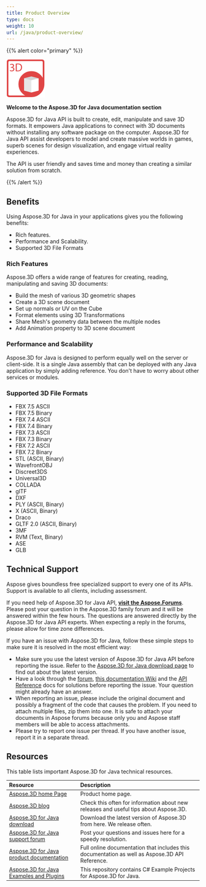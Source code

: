 ```yaml
---
title: Product Overview
type: docs
weight: 10
url: /java/product-overview/
---
```


{{% alert color="primary" %}} 

![todo:image_alt_text](product-overview_1)

**Welcome to the Aspose.3D for Java documentation section**

Aspose.3D for Java API is built to create, edit, manipulate and save 3D formats. It empowers Java applications to connect with 3D documents without installing any software package on the computer. Aspose.3D for Java API assist developers to model and create massive worlds in games, superb scenes for design visualization, and engage virtual reality experiences.

The API is user friendly and saves time and money than creating a similar solution from scratch.

{{% /alert %}} 
## **Benefits**
Using Aspose.3D for Java in your applications gives you the following benefits:

- Rich features.
- Performance and Scalability.
- Supported 3D File Formats
### **Rich Features**
Aspose.3D offers a wide range of features for creating, reading, manipulating and saving 3D documents:

- Build the mesh of various 3D geometric shapes
- Create a 3D scene document
- Set up normals or UV on the Cube
- Format elements using 3D Transformations
- Share Mesh's geometry data between the multiple nodes
- Add Animation property to 3D scene document
### **Performance and Scalability**
Aspose.3D for Java is designed to perform equally well on the server or client-side. It is a single Java assembly that can be deployed with any Java application by simply adding reference. You don't have to worry about other services or modules.
### **Supported 3D File Formats**
- FBX 7.5 ASCII
- FBX 7.5 Binary
- FBX 7.4 ASCII
- FBX 7.4 Binary
- FBX 7.3 ASCII
- FBX 7.3 Binary
- FBX 7.2 ASCII
- FBX 7.2 Binary
- STL (ASCII, Binary)
- WavefrontOBJ
- Discreet3DS
- Universal3D
- COLLADA
- glTF
- DXF
- PLY (ASCII, Binary)
- X (ASCII, Binary)
- Draco
- GLTF 2.0 (ASCII, Binary)
- 3MF
- RVM (Text, Binary)
- ASE
- GLB
## **Technical Support**
Aspose gives boundless free specialized support to every one of its APIs. Support is available to all clients, including assessment.

If you need help of Aspose.3D for Java API, [**visit the Aspose.Forums**](https://forum.aspose.com/). Please post your question in the Aspose.3D family forum and it will be answered within the few hours. The questions are answered directly by the Aspose.3D for Java API experts. When expecting a reply in the forums, please allow for time zone differences.

If you have an issue with Aspose.3D for Java, follow these simple steps to make sure it is resolved in the most efficient way:

- Make sure you use the latest version of Aspose.3D for Java API before reporting the issue. Refer to the [Aspose.3D for Java download page](https://repository.aspose.com/repo/com/aspose/aspose-3d/) to find out about the latest version.
- Have a look through the [forum](https://forum.aspose.com/c/3d), [this documentation Wiki](/3d/java/) and the [API Reference](https://apireference.aspose.com/3d/java) docs for solutions before reporting the issue. Your question might already have an answer.
- When reporting an issue, please include the original document and possibly a fragment of the code that causes the problem. If you need to attach multiple files, zip them into one. It is safe to attach your documents in Aspose forums because only you and Aspose staff members will be able to access attachments.
- Please try to report one issue per thread. If you have another issue, report it in a separate thread.
## **Resources**
This table lists important Aspose.3D for Java technical resources.

|**Resource**|**Description**|
| :- | :- |
|[Aspose.3D home Page](https://products.aspose.com/3d/java/)|Product home page.|
|[Aspose.3D blog](https://blog.aspose.com/category/3d/)|Check this often for information about new releases and useful tips about Aspose.3D.|
|[Aspose.3D for Java download](https://repository.aspose.com/repo/com/aspose/aspose-3d/)|Download the latest version of Aspose.3D from here. We release often.|
|[Aspose.3D for Java support forum](https://forum.aspose.com/c/3d/18)|Post your questions and issues here for a speedy resolution.|
|[Aspose.3D for Java product documentation](/3d/java/)|Full online documentation that includes this documentation as well as Aspose.3D API Reference.|
|[Aspose.3D for Java Examples and Plugins](https://github.com/aspose-3d/Aspose.3D-for-Java)|This repository contains C# Example Projects for Aspose.3D for Java.|

